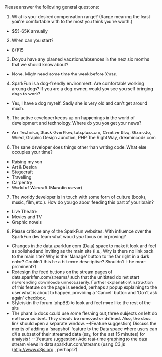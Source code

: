 Please answer the following general questions:

1. What is your desired compensation range? (Range meaning the least you're comfortable with to the most you think you're worth.)

* $55-65K annually

2. When can you start?

* 8/1/15

3. Do you have any planned vacations/absences in the next six months that we should know about?

* None. Might need some time the week before Xmas.

4. SparkFun is a dog-friendly environment. Are comfortable working aroung dogs? If you are a dog-owner, would you see yourself bringing dogs to work?

* Yes, I have a dog myself. Sadly she is very old and can't get around much.

5. The active developer keeps up on happenings in the world of development and technology. Where do you you get your news?

* Ars Technica, Stack OverFlow, tutsplus.com, Creative Bloq, Gizmodo, Wired, Graphic Design Junction, PHP The Right Way, dreamincode.com

6. The sane developer does things other than writing code. What else occupies your time?

* Raising my son
* Art & Design
* Stagecraft
* Travelling
* Carpentry
* World of Warcraft (Muradin server)

7. The worldy developer is in touch with some form of culture (books, music, film, etc.). How do you go about feeding this part of your brain?

* Live Theatre
* Movies and TV
* Graphic novels

8. Please critique any of the SparkFun websites. With influence over the SparkFun dev team what would *you* focus on improving?

* Changes in the data.sparkfun.com (Data) space to make it look and feel as polished and inviting as the main site (i.e., Why is there no link back to the main site? Why is the 'Manage' button to the far right in a dark color? Couldn't this be a bit more descriptive? Shouldn't it be more prominent?)
* Redesign the feed buttons on the stream pages of data.sparkfun.com/streams/ such that the unitiated do not start neverending downloads unnecessarily. Further explanation\instruction of this feature on the page is needed, perhaps a popup explaining to the user what is about to happen, providing a 'Cancel' button and 'Don't ask again' checkbox.
* Style\skin the forum (phpBB) to look and feel more like the rest of the site
* The phant.io docs could use some fleshing out, three subjects on left do not have content. They should be removed or defined. Also, the docs link should open a separate window.
--(Feature suggestion) Discuss the merits of adding a 'snapshot' feature to the Data space where users can d/l a subset of their streamed data (say, for the last 15 minutes) for analysis?
--(Feature suggestion) Add real-time graphing to the data stream views in data.sparkfun.com/streams (using C3.js (http://www.c3js.org), perhaps?) 
